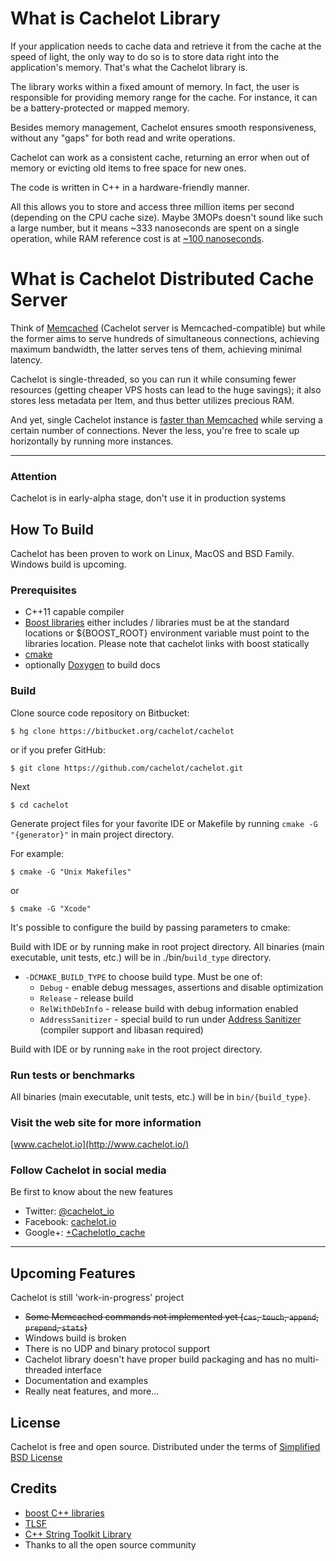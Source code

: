 # What is Cachelot Library #
If your application needs to cache data and retrieve it from the cache at the speed of light, the only way to do so is to store data right into the application's memory. That's what the Cachelot library is.

The library works within a fixed amount of memory. In fact, the user is responsible for providing memory range for the cache. For instance, it can be a battery-protected or mapped memory.

Besides memory management, Cachelot ensures smooth responsiveness, without any "gaps" for both read and write operations.

Cachelot can work as a consistent cache, returning an error when out of memory or evicting old items to free space for new ones.

The code is written in C++ in a hardware-friendly manner.

All this allows you to store and access three million items per second (depending on the CPU cache size). Maybe 3MOPs doesn't sound like such a large number, but it means ~333 nanoseconds are spent on a single operation, while RAM reference cost is at [~100 nanoseconds](http://www.eecs.berkeley.edu/~rcs/research/interactive_latency.html).

# What is Cachelot Distributed Cache Server #
Think of [Memcached](http://memcached.org) (Cachelot server is Memcached-compatible) but while the former aims to serve hundreds of simultaneous connections, achieving maximum bandwidth, the latter serves tens of them, achieving minimal latency.

Cachelot is single-threaded, so you can run it while consuming fewer resources (getting cheaper VPS hosts can lead to the huge savings); it also stores less metadata per Item, and thus better utilizes precious RAM.

And yet, single Cachelot instance is [faster than Memcached](http://cachelot.io/index.html#benchmarks) while serving a certain number of connections. Never the less, you're free to scale up horizontally by running more instances.

* * *

### Attention ###
Cachelot is in early-alpha stage, don't use it in production systems

## How To Build ##
Cachelot has been proven to work on Linux, MacOS and BSD Family.
Windows build is upcoming.

### Prerequisites ###

 * C++11 capable compiler
 * [Boost libraries](http://boost.org/) either includes / libraries must be at the standard locations or ${BOOST_ROOT} environment variable must point to the libraries location. Please note that cachelot links with boost statically
 * [cmake](http://cmake.org/)
 * optionally [Doxygen](http://doxygen.org/) to build docs

### Build ###

Clone source code repository on Bitbucket:

    $ hg clone https://bitbucket.org/cachelot/cachelot

or if you prefer GitHub:

    $ git clone https://github.com/cachelot/cachelot.git

Next

    $ cd cachelot

Generate project files for your favorite IDE or Makefile by running `cmake -G "{generator}"` in main project directory.

For example:

    $ cmake -G "Unix Makefiles"

or

    $ cmake -G "Xcode"

It's possible to configure the build by passing parameters to cmake:

Build with IDE or by running make in root project directory. All binaries (main executable, unit tests, etc.) will be in ./bin/`build_type` directory.


 * `-DCMAKE_BUILD_TYPE` to choose build type.
   Must be one of:
     - `Debug` - enable debug messages, assertions and disable optimization
     - `Release` - release build
     - `RelWithDebInfo` - release build with debug information enabled
     - `AddressSanitizer` - special build to run under [Address Sanitizer](https://code.google.com/p/address-sanitizer/) (compiler support and libasan required)

Build with IDE or by running `make` in the root project directory.

### Run tests or benchmarks ###
All binaries (main executable, unit tests, etc.) will be in `bin/{build_type}`.

### Visit the web site for more information ###
[www.cachelot.io](http://www.cachelot.io/)

### Follow Cachelot in social media ###
Be first to know about the new features

 * Twitter: [@cachelot_io](https://twitter.com/cachelot_io)
 * Facebook: [cachelot.io](https://facebook.com/cachelot.io)
 * Google+: [+CachelotIo_cache](https://plus.google.com/+CachelotIo_cache)

* * *

## Upcoming Features ##
 Cachelot is still 'work-in-progress' project

 * ~~Some Memcached commands not implemented yet (`cas`, `touch`, `append`, `prepend`, `stats`)~~
 * Windows build is broken
 * There is no UDP and binary protocol support
 * Cachelot library doesn't have proper build packaging and has no multi-threaded interface
 * Documentation and examples
 * Really neat features, and more...

## License ##
Cachelot is free and open source. 
Distributed under the terms of [Simplified BSD License](http://cachelot.io/license.txt)

## Credits ##
 * [boost C++ libraries](http://www.boost.org)
 * [TLSF](http://www.gii.upv.es/tlsf/)
 * [C++ String Toolkit Library](http://www.partow.net/programming/strtk/index.html)
 * Thanks to all the open source community

